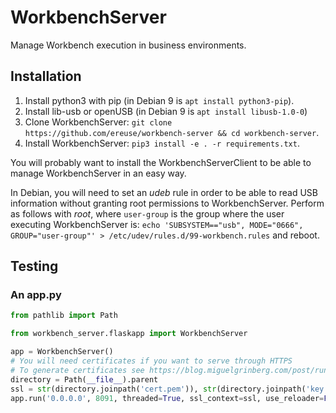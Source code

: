 # WorkbenchServer
Manage Workbench execution in business environments.

## Installation
1. Install python3 with pip (in Debian 9 is `apt install python3-pip`).
2. Install lib-usb or openUSB (in Debian 9 is `apt install libusb-1.0-0`)
3. Clone WorkbenchServer: `git clone https://github.com/ereuse/workbench-server && cd workbench-server`.
4. Install WorkbenchServer: `pip3 install -e . -r requirements.txt`.

You will probably want to install the WorkbenchServerClient to be able to manage
WorkbenchServer in an easy way.

In Debian, you will need to set an *udeb* rule in order to be able to read USB information without granting
root permissions to WorkbenchServer. Perform as follows with *root*, where `user-group` is the group where the user
executing WorkbenchServer is: 
`echo '﻿SUBSYSTEM=="usb", MODE="0666", GROUP="user-group"' > /etc/udev/rules.d/99-workbench.rules` and reboot.

## Testing

### An app.py
```python
from pathlib import Path

from workbench_server.flaskapp import WorkbenchServer

app = WorkbenchServer()
# You will need certificates if you want to serve through HTTPS
# To generate certificates see https://blog.miguelgrinberg.com/post/running-your-flask-application-over-https
directory = Path(__file__).parent
ssl = str(directory.joinpath('cert.pem')), str(directory.joinpath('key.pem'))
app.run('0.0.0.0', 8091, threaded=True, ssl_context=ssl, use_reloader=False)
```
